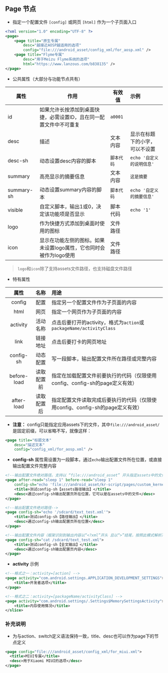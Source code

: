 
## Page 节点
- 指定一个配置文件 `[config]` 或网页 `[html]` 作为一个子页面入口

```xml
<?xml version="1.0" encoding="UTF-8" ?>
<page>
    <page title="原生专属"
        desc="越接近AOSP越适用的选项"
        config="file:///android_asset/config_xml/for_aosp.xml" />
    <page title="Flyme专属"
        desc="用于Meizu Flyme系统的选项"
        html="https://www.lanzous.com/b838135" />
</page>
```

- 公共属性（大部分与功能节点共有）

| 属性 | 作用 | 有效值 | 示例 |
| - | - | - | :- |
| id | 如果允许长按添加到桌面快捷，必需设置ID，且在同一配置文件中不可重复 | `a0001` |
| desc | 描述 | 文本内容 | 显示在标题下的小字，可以不设置 |
| desc-sh | 动态设置desc内容的脚本 | `脚本代码` | `echo '自定义的说明信息'` |
| summary | 高亮显示的摘要信息 | 文本内容 | `这是摘要` |
| summary-sh | 动态设置summary内容的脚本 | `脚本代码` | `echo '自定义的摘要信息'` |
| visible | 自定义脚本，输出1或0，决定该功能项是否显示 | 脚本代码 | `echo '1'` |
| logo | 作为快捷方式添加到桌面时使用的图标 | 文件路径 |  |
| icon | 显示在功能左侧的图标。如果未设置logo属性，它也同时会被作为logo使用 | 文件路径 |  |


> `logo`和`icon`除了支持assets文件路径，也支持磁盘文件路径

- 特有属性

| 属性 | 名称 | 用途 |
| :-: | :-: | :- |
| config | 配置 | 指定另一个配置文件作为子页面的内容 |
| html | 网页 | 指定一个网页作为子页面的内容 |
| activity | 活动名称 | 点击后要打开的activity，格式为`action`或`packageName/activityClass` |
| link | 链接地址 | 点击后要打卡的网页地址 |
| config-sh | 动态配置 | 写一段脚本，输出配置文件所在路径或完整内容 |
| before-load | 读取配置前 | 指定在加载配置文件前要执行的代码（仅限使用config、config-sh的page定义有效） |
| after-load | 读取配置后 | 指定配置文件读取完成后要执行的代码（仅限使用config、config-sh的page定义有效） |

- **注意：** config只能指定应用assets下的文件，其中`file:///android_asset/`是固定前缀，可以省略不写，就像这样：

```xml
<page title="标题文本"
    desc="描述文本"
    config="config_xml/for_aosp.xml" />
```

- **config-sh** 属性需设置为一段脚本，通过`echo`输出配置文件所在位置，或直接输出配置文件完整内容

```xml
<!--输出配置文件绝对路径。支持以 “file:///android_asset” 开头指定assets中的文件-->
<page after-read="sleep 1" before-read="sleep 1"
    config-sh="echo 'file:///android_asset/kr-script/pages/custom_kernel_tuner.xml'">
    <title>测试config-sh【assets路径输出】</title>
    <desc>通过config-sh输出配置页所在位置，它可以是在assets中的文件</desc>
</page>

<!--输出配置文件绝对路径-->
<page config-sh="echo '/sdcard/text_test.xml'">
    <title>测试config-sh【路径输出】</title>
    <desc>通过config-sh输出配置页所在位置</desc>
</page>

<!--输出配置文件内容（框架识别到输出内容以“<?xml”开头 且以“>”结尾，按照此模式解析）-->
<page config-sh="cat /sdcard/text_test.xml">
    <title>测试config-sh【全文输出】</title>
    <desc>通过config-sh输出配置页内容</desc>
</page>
```

- **activity** 示例
```xml
<!--格式之一：activity=[action] -->
<page activity="com.android.settings.APPLICATION_DEVELOPMENT_SETTINGS">
    <title>开发者选项</title>
</page>

<!--格式之二：activity=[packageName/activityClass] -->
<page activity="com.android.settings/.Settings$MemorySettingsActivity">
    <title>内存使用情况</title>
</slice>
```

### 补充说明
- 为与action、switch定义语法保持一致，title、desc也可以作为page下的节点定义

```xml
<page config="file:///android_asset/config_xml/for_miui.xml">
  <title>MIUI专属</title>
  <desc>用于Xiaomi MIUI的选项</desc>
</page>
```
